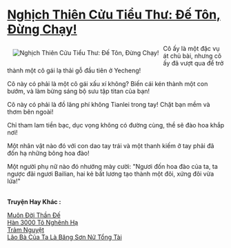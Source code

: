 <a href="https://truyenwiki.net/nghich-thien-cuu-tieu-thu-de-ton-dung-chay.35267/" title="Nghịch Thiên Cửu Tiểu Thư: Đế Tôn, Đừng Chạy!"><h1>Nghịch Thiên Cửu Tiểu Thư: Đế Tôn, Đừng Chạy!</h1></a><div style="display:table"><img align="right" style="float: left; padding: 10px;" src="https://truyenwiki.net/a/img/str/src/35267.jpg" alt="Nghịch Thiên Cửu Tiểu Thư: Đế Tôn, Đừng Chạy!">Cô ấy là một đặc vụ át chủ bài, nhưng cô ấy đã vượt qua để trở thành một cô gái lạ thải gỗ đầu tiên ở Yecheng!<p></p> Cô này có phải là một cô gái xấu xí không? Biến cái kén thành một con bướm, và làm bừng sáng bộ sưu tập titan của bạn!<p></p> Cô này có phải là đồ lãng phí không Tianlei trong tay! Chặt bạn mềm và thơm bên ngoài!<p></p> Chỉ tham lam tiền bạc, dục vọng không có đường cùng, thề sẽ đào hoa khắp nơi!<p></p> Một nhân vật nào đó với con dao tay trái và một thanh kiếm ở tay phải đã đốn hạ những bông hoa đào!<p></p> Một người phụ nữ nào đó nhướng mày cười: "Ngươi đốn hoa đào của ta, ta ngược đãi ngươi Bailian, hai kẻ bất lương tạo thành một đôi, xứng đôi vừa lứa!"</div><p><br><b>Truyện Hay Khác :</b></p><a href="https://truyenwiki.net/muon-doi-than-de.35220/" alt="Muôn Đời Thần Đế">Muôn Đời Thần Đế</a><br/><a href="https://sangtacviet.wordpress.com/2020/10/22/han-3000-to-nghenh-ha/" alt="Hàn 3000 Tô Nghênh Hạ">Hàn 3000 Tô Nghênh Hạ</a><br/><a href="https://sangtacviet.wordpress.com/2020/10/22/tram-nguyet/" alt="Trảm Nguyệt">Trảm Nguyệt</a><br/><a href="https://sangtacviet.wordpress.com/2020/10/22/lao-ba-cua-ta-la-bang-son-nu-tong-tai/" alt="Lão Bà Của Ta Là Băng Sơn Nữ Tổng Tài">Lão Bà Của Ta Là Băng Sơn Nữ Tổng Tài</a><br/>